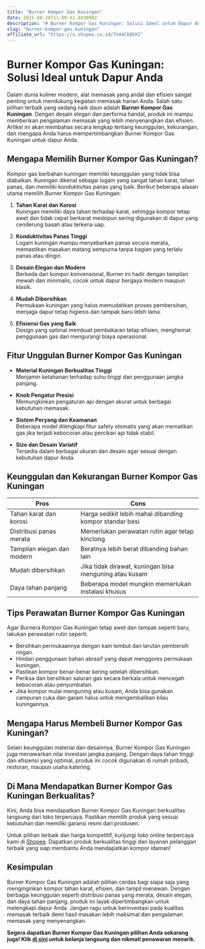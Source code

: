 ```yaml
---
title: "Burner Kompor Gas Kuningan"
date: 2025-08-28T11:09:42.843098Z
description: "# Burner Kompor Gas Kuningan: Solusi Ideal untuk Dapur Anda..."
slug: "burner-kompor-gas-kuningan"
affiliate_url: "https://s.shopee.co.id/7V44C68VX2"
---
```

# Burner Kompor Gas Kuningan: Solusi Ideal untuk Dapur Anda

Dalam dunia kuliner modern, alat memasak yang andal dan efisien sangat penting untuk mendukung kegiatan memasak harian Anda. Salah satu pilihan terbaik yang sedang naik daun adalah **Burner Kompor Gas Kuningan**. Dengan desain elegan dan performa handal, produk ini mampu memberikan pengalaman memasak yang lebih menyenangkan dan efisien. Artikel ini akan membahas secara lengkap tentang keunggulan, kekurangan, dan mengapa Anda harus mempertimbangkan Burner Kompor Gas Kuningan untuk dapur Anda.

## Mengapa Memilih Burner Kompor Gas Kuningan?

Kompor gas berbahan kuningan memiliki keunggulan yang tidak bisa diabaikan. Kuningan dikenal sebagai logam yang sangat tahan karat, tahan panas, dan memiliki konduktivitas panas yang baik. Berikut beberapa alasan utama memilih Burner Kompor Gas Kuningan:

1. **Tahan Karat dan Korosi**  
   Kuningan memiliki daya tahan terhadap karat, sehingga kompor tetap awet dan tidak cepat berkarat meskipun sering digunakan di dapur yang cenderung basah atau terkena uap.

2. **Konduktivitas Panas Tinggi**  
   Logam kuningan mampu menyebarkan panas secara merata, memastikan masakan matang sempurna tanpa bagian yang terlalu panas atau dingin.

3. **Desain Elegan dan Modern**  
   Berbeda dari kompor konvensional, Burner ini hadir dengan tampilan mewah dan minimalis, cocok untuk dapur bergaya modern maupun klasik.

4. **Mudah Dibersihkan**  
   Permukaan kuningan yang halus memudahkan proses pembersihan, menjaga dapur tetap higienis dan tampak baru lebih lama.

5. **Efisiensi Gas yang Baik**  
   Design yang optimal membuat pembakaran tetap efisien, menghemat penggunaan gas dan mengurangi biaya operasional.

## Fitur Unggulan Burner Kompor Gas Kuningan

- **Material Kuningan Berkualitas Tinggi**  
  Menjamin ketahanan terhadap suhu tinggi dan penggunaan jangka panjang.

- **Knob Pengatur Presisi**  
  Memungkinkan pengaturan api dengan akurat untuk berbagai kebutuhan memasak.

- **Sistem Peryang dan Keamanan**  
  Beberapa model dilengkapi fitur safety otomatis yang akan mematikan gas jika terjadi kebocoran atau percikan api tidak stabil.

- **Size dan Desain Variatif**  
  Tersedia dalam berbagai ukuran dan desain agar sesuai dengan kebutuhan dapur Anda.

## Keunggulan dan Kekurangan Burner Kompor Gas Kuningan

| **Pros** | **Cons** |
| --- | --- |
| Tahan karat dan korosi | Harga sedikit lebih mahal dibanding kompor standar besi | 
| Distribusi panas merata | Memerlukan perawatan rutin agar tetap kinclong |
| Tampilan elegan dan modern | Beratnya lebih berat dibanding bahan lain |
| Mudah dibersihkan | Jika tidak dirawat, kuningan bisa menguning atau kusam |
| Daya tahan panjang | Beberapa model mungkin memerlukan instalasi khusus |

## Tips Perawatan Burner Kompor Gas Kuningan

Agar Burnera Kompor Gas Kuningan tetap awet dan tampak seperti baru, lakukan perawatan rutin seperti:

- Bersihkan permukaannya dengan kain lembut dan larutan pembersih ringan.
- Hindari penggunaan bahan abrasif yang dapat menggores permukaan kuningan.
- Pastikan kompor benar-benar kering setelah dibersihkan.
- Periksa dan bersihkan saluran gas secara berkala untuk mencegah kebocoran atau penyumbatan.
- Jika kompor mulai menguning atau kusam, Anda bisa gunakan campuran cuka dan garam halus untuk mengembalikan kilau kuningannya.

## Mengapa Harus Membeli Burner Kompor Gas Kuningan?

Selain keunggulan material dan desainnya, Burner Kompor Gas Kuningan juga menawarkan nilai investasi jangka panjang. Dengan daya tahan tinggi dan efisiensi yang optimal, produk ini cocok digunakan di rumah pribadi, restoran, maupun usaha katering.

## Di Mana Mendapatkan Burner Kompor Gas Kuningan Berkualitas?

Kini, Anda bisa mendapatkan Burner Kompor Gas Kuningan berkualitas langsung dari toko terpercaya. Pastikan memilih produk yang sesuai kebutuhan dan memiliki garansi resmi dari produsen.

Untuk pilihan terbaik dan harga kompetitif, kunjungi toko online terpercaya kami di [Shopee](https://s.shopee.co.id/7V44C68VX2). Dapatkan produk berkualitas tinggi dan layanan pelanggan terbaik yang siap membantu Anda mendapatkan kompor idaman!

## Kesimpulan

Burner Kompor Gas Kuningan adalah pilihan cerdas bagi siapa saja yang menginginkan kompor tahan karat, efisien, dan tampil menawan. Dengan berbagai keunggulan seperti distribusi panas yang merata, desain elegan, dan daya tahan panjang, produk ini layak dipertimbangkan untuk melengkapi dapur Anda. Jangan ragu untuk berinvestasi pada kualitas memasak terbaik demi hasil masakan lebih maksimal dan pengalaman memasak yang menyenangkan.

**Segera dapatkan Burner Kompor Gas Kuningan pilihan Anda sekarang juga! Klik [di sini](https://s.shopee.co.id/7V44C68VX2) untuk belanja langsung dan nikmati penawaran menarik.**